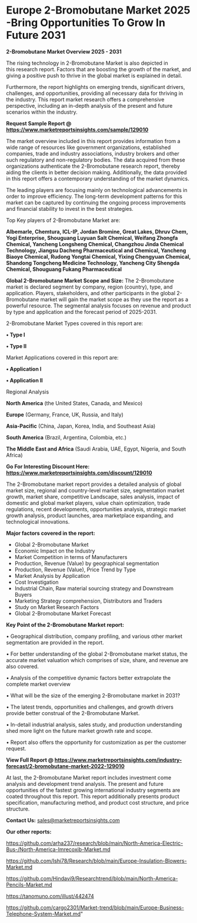 # Europe 2-Bromobutane Market 2025 -Bring Opportunities To Grow In Future 2031

<Strong> 2-Bromobutane Market Overview 2025 - 2031</strong>

The rising technology in 2-Bromobutane Market is also depicted in this research report. Factors that are boosting the growth of the market, and giving a positive push to thrive in the global market is explained in detail.

Furthermore, the report highlights on emerging trends, significant drivers, challenges, and opportunities, providing all necessary data for thriving in the industry. This report market research offers a comprehensive perspective, including an in-depth analysis of the present and future scenarios within the industry.

<strong>Request Sample Report @ <a href=https://www.marketreportsinsights.com/sample/129010>https://www.marketreportsinsights.com/sample/129010</a></strong>

The market overview included in this report provides information from a wide range of resources like government organizations, established companies, trade and industry associations, industry brokers and other such regulatory and non-regulatory bodies. The data acquired from these organizations authenticate the 2-Bromobutane research report, thereby aiding the clients in better decision making. Additionally, the data provided in this report offers a contemporary understanding of the market dynamics.

The leading players are focusing mainly on technological advancements in order to improve efficiency. The long-term development patterns for this market can be captured by continuing the ongoing process improvements and financial stability to invest in the best strategies.

Top Key players of 2-Bromobutane Market are:

<strong>Albemarle, Chemtura, ICL-IP, Jordan Bromine, Great Lakes, Dhruv Chem, Yogi Enterprise, Shouguang Luyuan Salt Chemical, Weifang Zhongfa Chemical, Yancheng Longsheng Chemical, Changzhou Jinda Chemical Technology, Jiangsu Dacheng Pharmaceutical and Chemical, Yancheng Biaoye Chemical, Rudong Yongtai Chemical, Yixing Chengyuan Chemical, Shandong Tongcheng Medicine Technology, Yancheng City Shengda Chemical, Shouguang Fukang Pharmaceutical</strong>

<strong><b>Global 2-Bromobutane Market Scope and Size:</b></strong>
The 2-Bromobutane market is declared segment by company, region (country), type, and application. Players, stakeholders, and other participants in the global 2-Bromobutane market will gain the market scope as they use the report as a powerful resource. The segmental analysis focuses on revenue and product by type and application and the forecast period of 2025-2031.

2-Bromobutane Market Types covered in this report are:

<strong>• Type I

• Type II</strong>

Market Applications covered in this report are:

<strong>• Application I

• Application II</strong> 

Regional Analysis

<strong>North America</strong> (the United States, Canada, and Mexico)

<strong>Europe</strong> (Germany, France, UK, Russia, and Italy)

<strong>Asia-Pacific</strong> (China, Japan, Korea, India, and Southeast Asia)

<strong>South America</strong> (Brazil, Argentina, Colombia, etc.)

<strong>The Middle East and Africa</strong> (Saudi Arabia, UAE, Egypt, Nigeria, and South Africa)

<strong>Go For Interesting Discount Here: <a href=https://www.marketreportsinsights.com/discount/129010>https://www.marketreportsinsights.com/discount/129010</a></strong>

The 2-Bromobutane market report provides a detailed analysis of global market size, regional and country-level market size, segmentation market growth, market share, competitive Landscape, sales analysis, impact of domestic and global market players, value chain optimization, trade regulations, recent developments, opportunities analysis, strategic market growth analysis, product launches, area marketplace expanding, and technological innovations.

<strong><b>Major factors covered in the report:</b></strong>
<ul>
  <li>Global 2-Bromobutane Market </li>
  <li>Economic Impact on the Industry</li>
  <li>Market Competition in terms of Manufacturers</li>
  <li>Production, Revenue (Value) by geographical segmentation</li>
  <li>Production, Revenue (Value), Price Trend by Type</li>
  <li>Market Analysis by Application</li>
  <li>Cost Investigation</li>
  <li>Industrial Chain, Raw material sourcing strategy and Downstream Buyers</li>
  <li>Marketing Strategy comprehension, Distributors and Traders</li>
  <li>Study on Market Research Factors</li>
  <li>Global 2-Bromobutane Market Forecast</li>
</ul>

<strong><b>Key Point of the 2-Bromobutane Market report:</b></strong>

• Geographical distribution, company profiling, and various other market segmentation are provided in the report.

• For better understanding of the global 2-Bromobutane market status, the accurate market valuation which comprises of size, share, and revenue are also covered.

• Analysis of the competitive dynamic factors better extrapolate the complete market overview

• What will be the size of the emerging 2-Bromobutane market in 2031?

• The latest trends, opportunities and challenges, and growth drivers provide better construal of the 2-Bromobutane Market.

• In-detail industrial analysis, sales study, and production understanding shed more light on the future market growth rate and scope.

• Report also offers the opportunity for customization as per the customer request.

<strong><b>View Full Report @ <a href=https://www.marketreportsinsights.com/industry-forecast/2-bromobutane-market-2022-129010>https://www.marketreportsinsights.com/industry-forecast/2-bromobutane-market-2022-129010</a></b></strong>


At last, the 2-Bromobutane Market report includes investment come analysis and development trend analysis. The present and future opportunities of the fastest growing international industry segments are coated throughout this report. This report additionally presents product specification, manufacturing method, and product cost structure, and price structure.

<strong>Contact Us:</strong>
sales@marketreportsinsights.com

<strong>Our other reports:</strong>

<a href=https://github.com/arha237/research/blob/main/North-America-Electric-Bus-/North-America-Imrecoxib-Market.md>https://github.com/arha237/research/blob/main/North-America-Electric-Bus-/North-America-Imrecoxib-Market.md</a>

<a href=https://github.com/Ishi78/Research/blob/main/Europe-Insulation-Blowers-Market.md>https://github.com/Ishi78/Research/blob/main/Europe-Insulation-Blowers-Market.md</a>

<a href=https://github.com/Hindavi9/Researchtrend/blob/main/North-America-Pencils-Market.md>https://github.com/Hindavi9/Researchtrend/blob/main/North-America-Pencils-Market.md</a>

<a href=https://tanomuno.com/illust/442474>https://tanomuno.com/illust/442474</a>

<a href=https://github.com/cargo2301/Market-trend/blob/main/Europe-Business-Telephone-System-Market.md>https://github.com/cargo2301/Market-trend/blob/main/Europe-Business-Telephone-System-Market.md</a>"
